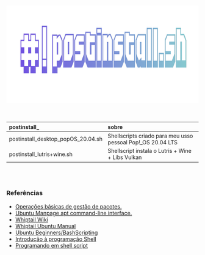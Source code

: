 <br>

<p align="center">
  <img width="922" height="257" src="assets/postinstall.png">
</p>

<br>

postinstall_ | sobre
:------ | :------ 
postinstall_desktop_popOS_20.04.sh | Shellscripts criado para meu usso pessoal Pop!_OS 20.04 LTS
postinstall_lutris+wine.sh | Shellscript instala o Lutris + Wine + Libs Vulkan


<br> <br>

### Referências

- [Operações básicas de gestão de pacotes.](https://www.debian.org/doc/manuals/debian-reference/ch02.pt.html#_basic_package_management_operations)
- [Ubuntu Manpage apt command-line interface.](https://manpages.ubuntu.com/manpages/focal/man8/apt.8.html)
- [Whiptail Wiki](https://en.wikibooks.org/wiki/Bash_Shell_Scripting/Whiptail)
- [Whiptail Ubuntu Manual](http://manpages.ubuntu.com/manpages/focal/man1/whiptail.1.html)
- [Ubuntu Beginners/BashScripting](https://help.ubuntu.com/community/Beginners/BashScripting)
- [Introdução à programação Shell](http://www.faqs.org/docs/air/tsshell.html)
- [Programando em shell script](http://www.devin.com.br/shell_script/)

<br><br>